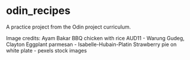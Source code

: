 # odin_recipes
A practice project from the Odin project curriculum.


Image credits:
Ayam Bakar BBQ chicken with rice AUD11 - Warung Gudeg, Clayton
Eggplant parmesan - Isabelle-Hubain-Platin
Strawberry pie on white plate - pexels stock images